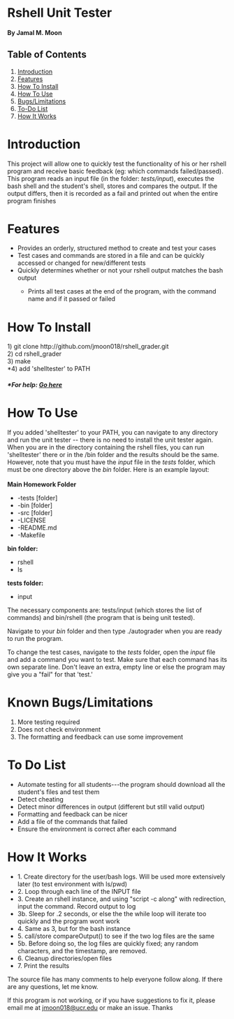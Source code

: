 <h1>Rshell Unit Tester
<h4>By Jamal M. Moon</h4>

<h2>Table of Contents</h2>
<ol>
    <li><a href="#introTag">Introduction</a></li>
    <li><a href="#featuresTag">Features</a></li>
    <li><a href="#howToGetTag">How To Install</a></li>
    <li><a href="#howToUseTag">How To Use</a></li>
    <li><a href="#bugsTag">Bugs/Limitations</a></li>
    <li><a href="#toDoTag">To-Do List</a></li>
    <li><a href="#howItWorksTag">How It Works</a></li>
</ol>

<h1><a name="introTag">Introduction</a></h1>

This project will allow one to quickly test the functionality of his or her rshell program and receive basic feedback (eg: which commands failed/passed). This program reads an input file (in the folder: <i>tests/input</i>), executes the bash shell and the student's shell, stores and compares the output. If the output differs, then it is recorded as a fail and printed out when the entire program finishes

<h1><a name="featuresTag">Features</a></h1>

<ul>
    <li>Provides an orderly, structured method to create and test your cases</li>
    <li>Test cases and commands are stored in a file and can be quickly accessed or changed for new/different tests</li>
    <li>Quickly determines whether or not your rshell output matches the bash output</li>
        <ul><li>Prints all test cases at the end of the program, with the command name and if it passed or failed</li></ul>
</ul>

<h1><a name="howToGetTag">How To Install</a></h1>

<p>
1) git clone http://github.com/jmoon018/rshell_grader.git
<br>
2) cd rshell_grader
<br>
3) make
<br>
*4) add 'shelltester' to PATH
</p>

<h5>*For help: <a href="http://www.linfo.org/path_env_var.html">Go here</a> </h5>

<h1><a name="howToUseTag">How To Use</a></h1>

<p>If you added 'shelltester' to your PATH, you can navigate to any directory and run the unit tester -- there is no need to install the unit tester again. When you are in the directory containing the rshell files, you can run 'shelltester' there or in the /bin folder and the results should be the same. However, note that you must have the <i>input</i> file in the <i>tests</i> folder, which must be one directory above the <i>bin</i> folder. Here is an example layout:
<br>
<br>
<b>Main Homework Folder</b>
<br>
<ul>
    <li>-tests [folder]</li>
    <li>-bin [folder]</li>
    <li>-src [folder]</li>
    <li>-LICENSE</li>
    <li>-README.md</li>
    <li>-Makefile</li>
</ul>

<b>bin folder:</b>
<ul>
    <li>rshell</li>
    <li>ls</li>
</ul>

<b>tests folder:</b>
<ul>
    <li>input </li>
</ul>

The necessary components are: tests/input (which stores the list of commands) and bin/rshell (the program that is being unit tested).


<p>Navigate to your <i>bin</i> folder and then type ./autograder when you are ready to run the program.<p>
<p>To change the test cases, navigate to the <i>tests</i> folder, open the <i>input</i> file and add a command you want to test. Make sure that each command has its own separate line. Don't leave an extra, empty line or else the program
may give you a "fail" for that 'test.'</p>

<h1><a name="bugsTag">Known Bugs/Limitations</a></h1>
<ol>
    <li>More testing required</li>
    <li>Does not check environment</li>
    <li>The formatting and feedback can use some improvement</li>
</ol>

<h1><a name="toDoTag">To Do List</a></h1>
<ul>
    <li>Automate testing for all students---the program should download all the student's files and test them</li>
    <li>Detect cheating</li>
    <li>Detect minor differences in output (different but still valid output)</li>
    <li>Formatting and feedback can be nicer</li>
    <li>Add a file of the commands that failed</li>
    <li>Ensure the environment is correct after each command</li>
</ul>

<h1><a name="howItWorksTag">How It Works</a></h1>

<ul>
<li>1. Create directory for the user/bash logs. Will be used more extensively later (to test environment with ls/pwd)</li>
<li>  2. Loop through each line of the INPUT file</li>
<li>  3. Create an rshell instance, and using "script -c along" with redirection, input the command. Record output to log</li>
    <li> 3b. Sleep for .2 seconds, or else the the while loop will iterate too quickly and the program wont work</li>
<li> 4. Same as 3, but for the bash instance</li>
<li> 5. call/store compareOutput() to see if the two log files are the same</li>
    <li> 5b. Before doing so, the log files are quickly fixed; any random characters, and the timestamp, are removed.</li>
<li> 6. Cleanup directories/open files </li>
<li> 7. Print the results</li>
</ul>

<p>
  The source file has many comments to help everyone follow along. If there are any questions, let me know.
</p>

If this program is not working, or if you have suggestions to fix it, please email me at jmoon018@ucr.edu or make an issue. Thanks
